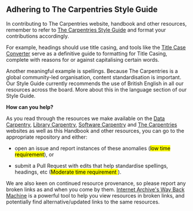 ## Adhering to The Carpentries Style Guide

In contributing to The Carpentries website, handbook and other resources, remember to refer to [The Carpentries Style Guide](https://docs.carpentries.org/topic_folders/communications/resources/style-guide.html) and format your contributions accordingly. 

For example, headings should use title casing, and tools like the [Title Case Converter](https://titlecaseconverter.com/) serve as a definitive guide to formatting for Title Casing, complete with reasons for or against capitalising certain words.

Another meaningful example is spellings. Because The Carpentries is a global community-led organisation, content standardisation is important. Our Style Guide currently recommends the use of British English in all our resources across the board. More about this in the language section of our Style Guide.

**How can you help?** 

As you read through the resources we make available on the [Data Carpentry](https://datacarpentry.org), [Library Carpentry](https://librarycarpentry.org/), [Software Carpentry](https://software-carpentry.org/) and [The Carpentries](https://carpentries.org/) websites as well as this Handbook and other resources, you can go to the appropriate repository and either:
- open an issue and report instances of these anomalies (<mark>low time requirement</mark>), or

- submit a Pull Request with edits that help standardise spellings, headings, etc (<mark>Moderate time requirement </mark>).

We are also keen on continued resource provenance, so please report any broken links as and when you come by them. [Internet Archive's Way Back Machine](https://archive.org/web/) is a powerful tool to help you view resources in broken links, and potentially find alternative/updated links to the same resources.
